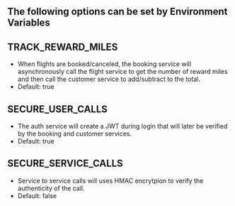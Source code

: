 ## The following options can be set by Environment Variables


## TRACK\_REWARD\_MILES
* When flights are booked/canceled, the booking service will asynchronously call the flight service to get the number of reward miles and then call the customer service to add/subtract to the total.
* Default: true

## SECURE\_USER\_CALLS
* The auth service will create a JWT during login that will later be verified by the booking and customer services.
* Default: true

## SECURE\_SERVICE\_CALLS
* Service to service calls will uses HMAC encrytpion to verify the authenticity of the call.
* Default: false
